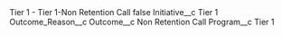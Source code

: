 <?xml version="1.0" encoding="UTF-8"?>
<CustomMetadata xmlns="http://soap.sforce.com/2006/04/metadata" xmlns:xsi="http://www.w3.org/2001/XMLSchema-instance" xmlns:xsd="http://www.w3.org/2001/XMLSchema">
    <label>Tier 1 - Tier 1-Non Retention Call</label>
    <protected>false</protected>
    <values>
        <field>Initiative__c</field>
        <value xsi:type="xsd:string">Tier 1</value>
    </values>
    <values>
        <field>Outcome_Reason__c</field>
        <value xsi:nil="true"/>
    </values>
    <values>
        <field>Outcome__c</field>
        <value xsi:type="xsd:string">Non Retention Call</value>
    </values>
    <values>
        <field>Program__c</field>
        <value xsi:type="xsd:string">Tier 1</value>
    </values>
</CustomMetadata>
